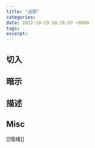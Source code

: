 ```yaml
---
title: "话题"
categories: 
date: 2022-10-29 18:26:07 +0800
tags: 
excerpt: 
---
```



## 切入


## 暗示


## 描述




## Misc

[[情绪]]

